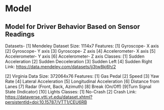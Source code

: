 # Model
## Model for Driver Behavior Based on Sensor Readings
Datasets-
[1] Mendeley Dataset 
Size: 1114x7
Features: 
  [1] Gyroscope- X axis
  [2] Gyroscope- Y axis
  [3] Gyroscope- Z axis
  [4] Accelerometer- X axis
  [5] Accelerometer- Y axis
  [6] Accelerometer- Z axis
Classes:
  [1] Sudden Acceleration
  [2] Sudden Decceleration
  [3] Sudden Left
  [4] Sudden Right
Link: https://data.mendeley.com/datasets/jj3tw8kj6h/2

[2] Virginia Data
Size: 372064x76
Features: 
  [1] Gas Pedal
  [2] Speed
  [3] Yaw Rate
  [4] Lateral Acceleration
  [5] Longitudinal Acceleration
  [6] Distance from Lanes
  [7] Radar (Front, Back, Azimuth)
  [8] Break (On/Off)
  [9]Turn Signal State (Indicator)
  [10] Lights
Classes:
  [1] No-Crash
  [2] Crash
Link: https://dataverse.vtti.vt.edu/dataset.xhtml?persistentId=doi:10.15787/VTT1/CEU6RB
